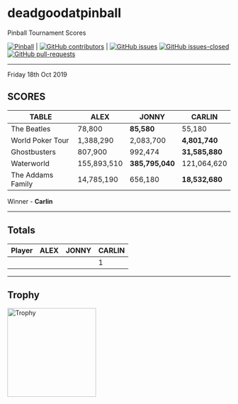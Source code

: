 # deadgoodatpinball
Pinball Tournament Scores

[![Pinball](https://img.shields.io/badge/tag-pinball-red.svg)](https://en.wikipedia.org/wiki/Pinball)
|
[![GitHub contributors](https://img.shields.io/github/contributors/AlexHedley/deadgoodatpinball.svg)](https://GitHub.com/AlexHedley/deadgoodatpinball/graphs/contributors/)
|
[![GitHub issues](https://img.shields.io/github/issues/AlexHedley/deadgoodatpinball.svg)](https://GitHub.com/AlexHedley/deadgoodatpinball/issues/)
[![GitHub issues-closed](https://img.shields.io/github/issues-closed/AlexHedley/deadgoodatpinball.svg)](https://GitHub.com/AlexHedley/deadgoodatpinball/issues?q=is%3Aissue+is%3Aclosed)
[![GitHub pull-requests](https://img.shields.io/github/issues-pr/AlexHedley/deadgoodatpinball.svg)](https://GitHub.com/AlexHedley/deadgoodatpinball/pull/)

---

Friday 18th Oct 2019

## SCORES

| TABLE             | ALEX        | JONNY       | CARLIN      |
|-------------------|-------------|-------------|-------------|
| The Beatles       | 78,800      | **85,580**      | 55,180      |
| World Poker Tour  | 1,388,290   | 2,083,700   | **4,801,740**   |
| Ghostbusters      | 807,900     | 992,474     | **31,585,880**  |
| Waterworld        | 155,893,510 | **385,795,040** | 121,064,620 |
| The Addams Family | 14,785,190  | 656,180     | **18,532,680**  |

Winner - **Carlin**

---

## Totals

| Player | ALEX | JONNY | CARLIN |
|--------|------|-------|--------|
|        |      |       | 1      |

---

## Trophy

<img src="https://github.com/AlexHedley/deadgoodatpinball/blob/master/images/trophy.png?raw=true"  height="200" alt="Trophy" />